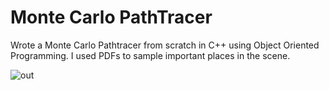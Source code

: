 # Monte Carlo PathTracer
Wrote a Monte Carlo Pathtracer from scratch in C++ using Object Oriented Programming.
I used PDFs to sample important places in the scene.

![out](https://github.com/user-attachments/assets/3b5a3558-fdf0-470f-ade5-a0f2901dc799)
